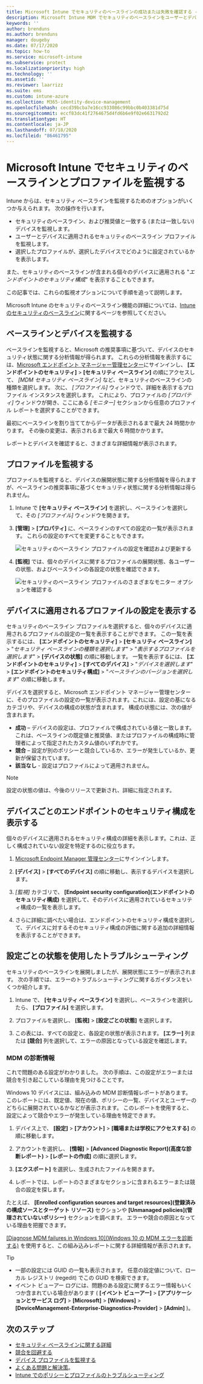 ```yaml
---
title: Microsoft Intune でセキュリティのベースラインの成功または失敗を確認する - Azure | Microsoft Docs
description: Microsoft Intune MDM でセキュリティのベースラインをユーザーとデバイスに展開するときに、エラー、競合、成功の状態を確認します。 クライアント ログを使用してトラブルシューティングする方法と Intune のレポート機能について説明します。
keywords: ''
author: brenduns
ms.author: brenduns
manager: dougeby
ms.date: 07/17/2020
ms.topic: how-to
ms.service: microsoft-intune
ms.subservice: protect
ms.localizationpriority: high
ms.technology: ''
ms.assetid: ''
ms.reviewer: laarrizz
ms.suite: ems
ms.custom: intune-azure
ms.collection: M365-identity-device-management
ms.openlocfilehash: cecd39bcba7e16cc933086c99bbc0b403381d75d
ms.sourcegitcommit: eccf83dc41f2764675d4fd6b6e9f02e6631792d2
ms.translationtype: HT
ms.contentlocale: ja-JP
ms.lasthandoff: 07/18/2020
ms.locfileid: "86461795"
---
```

# <a name="monitor-security-baselines-and-profiles-in-microsoft-intune"></a>Microsoft Intune でセキュリティのベースラインとプロファイルを監視する

Intune からは、セキュリティ ベースラインを監視するためのオプションがいくつか与えられます。 次の操作を行います。

- セキュリティのベースライン、および推奨値と一致する (または一致しない) デバイスを監視します。
- ユーザーとデバイスに適用されるセキュリティのベースライン プロファイルを監視します。
- 選択したプロファイルが、選択したデバイスでどのように設定されているかを表示します。

また、セキュリティのベースラインが含まれる個々のデバイスに適用される "*エンドポイントのセキュリティ構成*" を表示することもできます。

この記事では、これらの監視オプションについて手順を追って説明します。

Microsoft Intune のセキュリティのベースライン機能の詳細については、[Intune のセキュリティのベースライン](security-baselines.md)に関するページを参照してください。

## <a name="monitor-the-baseline-and-your-devices"></a>ベースラインとデバイスを監視する

ベースラインを監視すると、Microsoft の推奨事項に基づいて、デバイスのセキュリティ状態に関する分析情報が得られます。 これらの分析情報を表示するには、[Microsoft エンドポイント マネージャー管理センター](https://go.microsoft.com/fwlink/?linkid=2109431)にサインインし、 **[エンドポイントのセキュリティ]**  >  **[セキュリティ ベースライン]** の順にアクセスして、 *[MDM セキュリティ ベースライン]* など、セキュリティのベースラインの種類を選択します。 次に、 *[プロファイル]* ウィンドウで、詳細を表示するプロファイル インスタンスを選択します。 これにより、プロファイルの *[プロパティ]* ウィンドウが開き、ここにある *[モニター]* セクションから任意のプロファイル レポートを選択することができます。 

最初にベースラインを割り当ててからデータが表示されるまで最大 24 時間かかります。 その後の変更は、表示されるまで最大 6 時間かかります。

レポートとデバイスを確認すると、さまざまな詳細情報が表示されます。

<!-- UI is changing, unclear how yet: 


- **Device view** – A summary of how many devices are in each status category for the baseline.
- **Per-category** - A view that displays each category in the baseline and includes the percentage of devices for each status group for each baseline category.

Each device is represented by one of the following statuses (used in the *device* view and also the *per-category* views):

- **Matches baseline** - All the settings in the baseline match the recommended settings.
- **Does not match baseline** - One or more settings in the baseline were modified from their default values in the original baseline. The default values in each security baseline are the recommended values for that baseline.

  > [!NOTE]
  > When you create or edit a baseline profile, any change that is made to a default value or configuration setting causes a *Does not match baseline* status to occur. For help to determine the settings that were changed, contact Microsoft Support. 

- **Misconfigured** - At least one setting isn't correctly configured. This status means that the setting is in a conflict, error, or pending state.
- **Not applicable** - At least one setting isn't applicable and isn't applied.

### Device view

The Overview pane displays a chart-based summary of how many devices have a specific status for the baseline; **Security baseline posture for assigned Windows 10 devices**.

![Check the status of the devices](./media/security-baselines-monitor/overview.png)

When a device has different status from different categories in the baseline, the device is represented by a single status. The status that represents the device is taken from the following order of precedence: **Misconfigured**, **Does not match baseline**, **Not applicable**, **Matches baseline**.

For example, if a device has a setting that's classified as *misconfigured* and one or more settings that are classified as *Does not match baseline*, the device is classified as *Misconfigured*.

You can click on the chart to drill through and view a list of devices with various statuses. You can then select individual devices from that list to view details about individual devices. For example:

- Select **Device configuration** > Select the profile with an Error state:

  ![View the status of a profile](./media/security-baselines-monitor/device-configuration-profile-list.png)

- Select the Error profile. A list of all settings in the profile, and their state is shown. Now, you can scroll to find the setting causing the error:

  ![See the setting causing the error](./media/security-baselines-monitor/profile-with-error-status.png)

Use this reporting to see any settings in a profile that are causing an issue. Also get more details of policies and profiles deployed to devices.

> [!NOTE]
> When a property is set to **Not configured** in the baseline, the setting is ignored, and no restrictions are enforced. The property isn't shown in any reporting.

### Per category view

The Overview pane displays a per-category chart for the baseline named **Security baseline posture by category**.  This view displays each category from the baseline, and identifies the percentage of devices that fall into a status classification for each of those categories.

![Per-Category view of status](./media/security-baselines-monitor/monitor-baseline-per-category.png)

Status for **Matches baseline** doesn't display until 100% of devices report that status for the category.

You can sort the by-category view by each column, by selecting up-down arrow icon at the top of the column.
-->

## <a name="monitor-the-profile"></a>プロファイルを監視する

プロファイルを監視すると、デバイスの展開状態に関する分析情報を得られますが、ベースラインの推奨事項に基づくセキュリティ状態に関する分析情報は得られません。

1. Intune で **[セキュリティ ベースライン]** を選択し、ベースラインを選択して、その *[プロファイル]* ウィンドウを開きます。

<!-- More churn  
2. Select a profile. In **Overview**, the image shows how many devices and users have this profile assigned:

   ![See how many devices and users are assigned the security baselines profile](./media/security-baselines-monitor/existing-profile-overview.png)
--> 
3. **[管理]**  >  **[プロパティ]** に、ベースラインのすべての設定の一覧が表示されます。 これらの設定のすべてを変更することもできます。

   ![セキュリティのベースライン プロファイルの設定を確認および更新する](./media/security-baselines-monitor/manage-settings.png)

4. **[監視]** では、個々のデバイスに関するプロファイルの展開状態、各ユーザーの状態、およびベースラインの各設定の状態を確認できます。

   ![セキュリティのベースライン プロファイルのさまざまなモニター オプションを確認する](./media/security-baselines-monitor/monitor-status-options.png)

## <a name="view-settings-from-profiles-that-apply-to-a-device"></a>デバイスに適用されるプロファイルの設定を表示する

セキュリティのベースライン プロファイルを選択すると、個々のデバイスに適用されるプロファイルの設定の一覧を表示することができます。  この一覧を表示するには、 **[エンドポイントのセキュリティ]**  >  **[セキュリティ ベースライン]**  > "*セキュリティ ベースラインの種類を選択します*" > "*表示するプロファイルを選択します*" >  **[デバイスの状態]** の順に移動します。 一覧を表示するには、 **[エンドポイントのセキュリティ]**  >  **[すべてのデバイス]**  > "*デバイスを選択します*" >  **[エンドポイントのセキュリティ構成]**  > "*ベースラインのバージョンを選択します*" の順に移動します。

デバイスを選択すると、Microsoft エンドポイント マネージャー管理センターに、そのプロファイルの設定の一覧が表示されます。これには、設定の基になるカテゴリや、デバイスの構成の状態が含まれます。 構成の状態には、次の値が含まれます。

- **成功** – デバイスの設定は、プロファイルで構成されている値と一致します。 これは、ベースラインの既定値と推奨値、またはプロファイルの構成時に管理者によって指定されたカスタム値のいずれかです。
- **競合** – 設定が別のポリシーと競合しているか、エラーが発生しているか、更新が保留されています。
- **該当なし** - 設定はプロファイルによって適用されません。

> [!NOTE]
> 設定の状態の値は、今後のリリースで更新され、詳細に指定されます。

## <a name="view-endpoint-security-configurations-per-device"></a>デバイスごとのエンドポイントのセキュリティ構成を表示する

個々のデバイスに適用されるセキュリティ構成の詳細を表示します。これは、正しく構成されていない設定を特定するのに役立ちます。

1. [Microsoft Endpoint Manager 管理センター](https://go.microsoft.com/fwlink/?linkid=2109431)にサインインします。

2. **[デバイス]**  >  **[すべてのデバイス]** の順に移動し、表示するデバイスを選択します。

3. *[監視]* カテゴリで、 **[Endpoint security configuration]\(エンドポイントのセキュリティ構成\)** を選択して、そのデバイスに適用されているセキュリティ構成の一覧を表示します。

4. さらに詳細に調べたい場合は、エンドポイントのセキュリティ構成を選択して、デバイスに対するそのセキュリティ構成の評価に関する追加の詳細情報を表示することができます。

## <a name="troubleshoot-using-per-setting-status"></a>設定ごとの状態を使用したトラブルシューティング

セキュリティのベースラインを展開しましたが、展開状態にエラーが表示されます。 次の手順では、エラーのトラブルシューティングに関するガイダンスをいくつか紹介します。

1. Intune で、 **[セキュリティ ベースライン]** を選択し、ベースラインを選択したら、 **[プロファイル]** を選択します。

2. プロファイルを選択し、 **[監視]**  >  **[設定ごとの状態]** を選択します。

3. この表には、すべての設定と、各設定の状態が表示されます。 **[エラー]** 列または **[競合]** 列を選択して、エラーの原因となっている設定を確認します。

### <a name="mdm-diagnostic-information"></a>MDM の診断情報

これで問題のある設定がわかりました。 次の手順は、この設定がエラーまたは競合を引き起こしている理由を見つけることです。

Windows 10 デバイスには、組み込みの MDM 診断情報レポートがあります。 このレポートには、既定値、現在の値、ポリシーの一覧、デバイスとユーザーのどちらに展開されているかなどが表示されます。 このレポートを使用すると、設定によって競合やエラーが発生している理由を特定できます。

1. デバイス上で、 **[設定]**  >  **[アカウント]**  >  **[職場または学校にアクセスする]** の順に移動します。

2. アカウントを選択し、 **[情報]**  >  **[Advanced Diagnostic Report]\(高度な診断レポート\)**  >  **[レポートの作成]** の順に選択します。

3. **[エクスポート]** を選択し、生成されたファイルを開きます。

4. レポートでは、レポートのさまざまなセクションに含まれるエラーまたは競合の設定を探します。

  たとえば、 **[Enrolled configuration sources and target resources]\(登録済みの構成ソースとターゲット リソース\)** セクションや **[Unmanaged policies]\(管理されていないポリシー\)** セクションを調べます。 エラーや競合の原因となっている理由を把握できます。

[[Diagnose MDM failures in Windows 10]\(Windows 10 の MDM エラーを診断する\)](https://docs.microsoft.com/windows/client-management/mdm/diagnose-mdm-failures-in-windows-10) を使用すると、この組み込みレポートに関する詳細情報が表示されます。

> [!TIP]
>
> - 一部の設定には GUID の一覧も表示されます。 任意の設定値について、ローカル レジストリ (regedit) でこの GUID を検索できます。
> - イベント ビューアー ログには、問題のある設定に関するエラー情報もいくつか含まれている場合があります ( **[イベント ビューアー]**  >  **[アプリケーションとサービス ログ]**  >  **[Microsoft]**  >  **[Windows]**  >  **[DeviceManagement-Enterprise-Diagnostics-Provider]**  >  **[Admin]** )。

## <a name="next-steps"></a>次のステップ

- [セキュリティ ベースラインに関する詳細](security-baselines.md)
- [競合を回避する](security-baselines.md#avoid-conflicts)
- [デバイス プロファイルを監視する](../configuration/device-profile-monitor.md) 
- [よくある問題と解決策](../configuration/device-profile-troubleshoot.md)。
- [Intune でのポリシーとプロファイルのトラブルシューティング](../configuration/troubleshoot-policies-in-microsoft-intune.md)